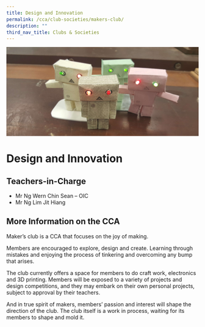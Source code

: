 ```yaml
---
title: Design and Innovation
permalink: /cca/club-societies/makers-club/
description: ""
third_nav_title: Clubs & Societies
---
```

![](/images/CCA/design.jpg)

Design and Innovation
=====================

**Teachers-in-Charge**
----------------------

*   Mr Ng Wern Chin Sean – OIC
*   Mr Ng Lim Jit Hiang

**More Information on the CCA**
-------------------------------

Maker’s club is a CCA that focuses on the joy of making.

Members are encouraged to explore, design and create. Learning through mistakes and enjoying the process of tinkering and overcoming any bump that arises.

The club currently offers a space for members to do craft work, electronics and 3D printing. Members will be exposed to a variety of projects and design competitions, and they may embark on their own personal projects, subject to approval by their teachers.

And in true spirit of makers, members’ passion and interest will shape the direction of the club. The club itself is a work in process, waiting for its members to shape and mold it.
